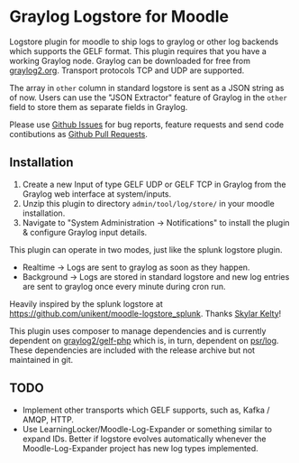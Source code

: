 # Graylog Logstore for Moodle

Logstore plugin for moodle to ship logs to graylog or other log backends which supports the GELF format.
This plugin requires that you have a working Graylog node. 
Graylog can be downloaded for free from [graylog2.org](https://www.graylog.org/).
Transport protocols TCP and UDP are supported.

The array in `other` column in standard logstore is sent as a JSON string as of now. Users can use the "JSON Extractor" feature of Graylog in the `other` field to store them as separate fields in Graylog.

Please use [Github Issues](https://github.com/dbinoj/moodle-logstore_graylog/issues) for bug reports, feature requests and send code contibutions as [Github Pull Requests](https://github.com/dbinoj/moodle-logstore_graylog/pulls).

Installation
--
 1. Create a new Input of type GELF UDP or GELF TCP in Graylog from the Graylog web interface at system/inputs.
 2. Unzip this plugin to directory `admin/tool/log/store/` in your moodle installation.
 3. Navigate to "System Administration -> Notifications" to install the plugin & configure Graylog input details.

This plugin can operate in two modes, just like the splunk logstore plugin.
 * Realtime -> Logs are sent to graylog as soon as they happen.
 * Background -> Logs are stored in standard logstore and new log entries are sent to graylog once every minute during cron run.

Heavily inspired by the splunk logstore at https://github.com/unikent/moodle-logstore_splunk. Thanks [Skylar Kelty](mailto:S.Kelty@kent.ac.uk)!

This plugin uses composer to manage dependencies and is currently dependent on [graylog2/gelf-php](https://github.com/bzikarsky/gelf-php) which is, in turn, dependent on [psr/log](https://github.com/php-fig/log). These dependencies are included with the release archive but not maintained in git. 

TODO
--
 * Implement other transports which GELF supports, such as, Kafka / AMQP, HTTP.
 * Use LearningLocker/Moodle-Log-Expander or something similar to expand IDs. 
   Better if logstore evolves automatically whenever the Moodle-Log-Expander project has new log types implemented.
